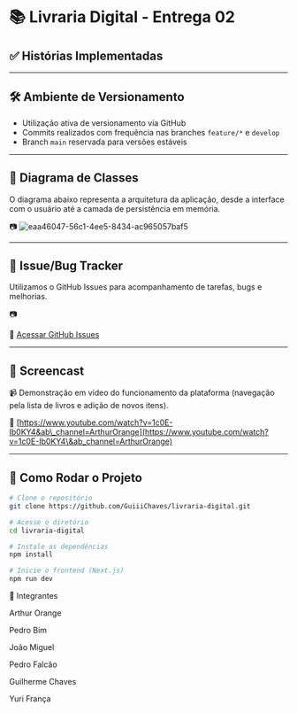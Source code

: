 # 📚 Livraria Digital - Entrega 02

## ✅ Histórias Implementadas


---

## 🛠️ Ambiente de Versionamento

- Utilização ativa de versionamento via GitHub
- Commits realizados com frequência nas branches `feature/*` e `develop`
- Branch `main` reservada para versões estáveis

---

## 📐 Diagrama de Classes

O diagrama abaixo representa a arquitetura da aplicação, desde a interface com o usuário até a camada de persistência em memória.

📷 ![eaa46047-56c1-4ee5-8434-ac965057baf5](https://github.com/user-attachments/assets/196c0e7c-a477-4ee2-b12a-80024eae3385)




---

## 🐛 Issue/Bug Tracker

Utilizamos o GitHub Issues para acompanhamento de tarefas, bugs e melhorias.

📷 



🔗 [Acessar GitHub Issues](https://github.com/SEU_USUARIO/SEU_REPOSITORIO/issues)

---

## 🎥 Screencast

📹 Demonstração em vídeo do funcionamento da plataforma (navegação pela lista de livros e adição de novos itens).

🔗 [https://www.youtube.com/watch?v=1c0E-Ib0KY4&ab\_channel=ArthurOrange](https://www.youtube.com/watch?v=1c0E-Ib0KY4\&ab_channel=ArthurOrange)

---

## 🧪 Como Rodar o Projeto

```bash
# Clone o repositório
git clone https://github.com/GuiiiChaves/livraria-digital.git

# Acesse o diretório
cd livraria-digital

# Instale as dependências
npm install

# Inicie o frontend (Next.js)
npm run dev
```

👥 Integrantes

Arthur Orange

Pedro Bim

João Miguel

Pedro Falcão

Guilherme Chaves

Yuri França
